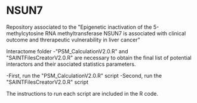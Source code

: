 # NSUN7
Repository associated to the "Epigenetic inactivation of the 5-methylcytosine RNA methyltransferase NSUN7 is associated with clinical outcome and threrapeutic vulnerability in liver cancer"

Interactome folder
-"PSM_CalculationV2.0.R" and "SAINTFilesCreatorV2.0.R" are necessary to obtain the final list of potential interactors  and their asociated statistics parameters.

-First, run the "PSM_CalculationV2.0.R" script
-Second, run the  "SAINTFilesCreatorV2.0.R" script

The instructions to run each script are included in the R code.


